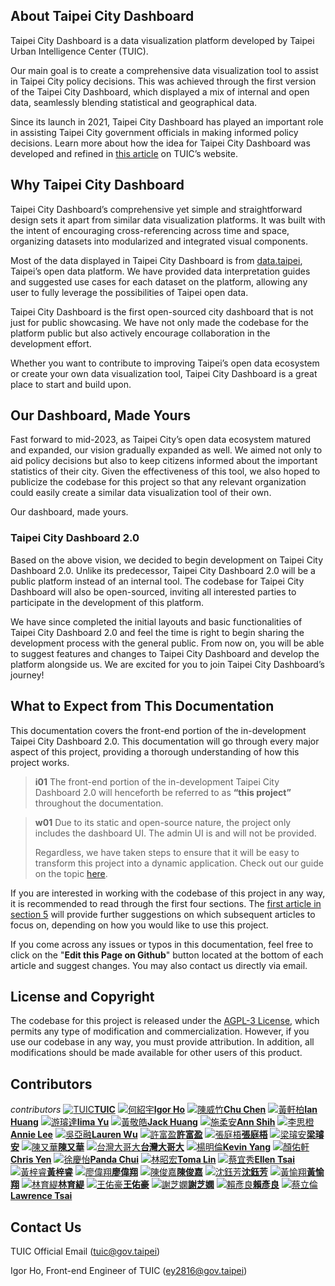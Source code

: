 ## About Taipei City Dashboard

Taipei City Dashboard is a data visualization platform developed by Taipei Urban Intelligence Center (TUIC).

Our main goal is to create a comprehensive data visualization tool to assist in Taipei City policy decisions. This was achieved through the first version of the Taipei City Dashboard, which displayed a mix of internal and open data, seamlessly blending statistical and geographical data.

Since its launch in 2021, Taipei City Dashboard has played an important role in assisting Taipei City government officials in making informed policy decisions. Learn more about how the idea for Taipei City Dashboard was developed and refined in [this article](https://tuic.gov.taipei/en/works/dashboard) on TUIC’s website.

## Why Taipei City Dashboard

Taipei City Dashboard’s comprehensive yet simple and straightforward design sets it apart from similar data visualization platforms. It was built with the intent of encouraging cross-referencing across time and space, organizing datasets into modularized and integrated visual components.

Most of the data displayed in Taipei City Dashboard is from [data.taipei](https://data.taipei/), Taipei’s open data platform. We have provided data interpretation guides and suggested use cases for each dataset on the platform, allowing any user to fully leverage the possibilities of Taipei open data.

Taipei City Dashboard is the first open-sourced city dashboard that is not just for public showcasing. We have not only made the codebase for the platform public but also actively encourage collaboration in the development effort.

Whether you want to contribute to improving Taipei’s open data ecosystem or create your own data visualization tool, Taipei City Dashboard is a great place to start and build upon.

## Our Dashboard, Made Yours

Fast forward to mid-2023, as Taipei City’s open data ecosystem matured and expanded, our vision gradually expanded as well. We aimed not only to aid policy decisions but also to keep citizens informed about the important statistics of their city. Given the effectiveness of this tool, we also hoped to publicize the codebase for this project so that any relevant organization could easily create a similar data visualization tool of their own.

Our dashboard, made yours.

### Taipei City Dashboard 2.0

Based on the above vision, we decided to begin development on Taipei City Dashboard 2.0. Unlike its predecessor, Taipei City Dashboard 2.0 will be a public platform instead of an internal tool. The codebase for Taipei City Dashboard will also be open-sourced, inviting all interested parties to participate in the development of this platform.

We have since completed the initial layouts and basic functionalities of Taipei City Dashboard 2.0 and feel the time is right to begin sharing the development process with the general public. From now on, you will be able to suggest features and changes to Taipei City Dashboard and develop the platform alongside us. We are excited for you to join Taipei City Dashboard’s journey!

## What to Expect from This Documentation

This documentation covers the front-end portion of the in-development Taipei City Dashboard 2.0. This documentation will go through every major aspect of this project, providing a thorough understanding of how this project works.

> **i01**
> The front-end portion of the in-development Taipei City Dashboard 2.0 will henceforth be referred to as **“this project”** throughout the documentation.

> **w01**
> Due to its static and open-source nature, the project only includes the dashboard UI. The admin UI is and will not be provided.
>
> Regardless, we have taken steps to ensure that it will be easy to transform this project into a dynamic application. Check out our guide on the topic [here](/front-end/create-a-dynamic-application).

If you are interested in working with the codebase of this project in any way, it is recommended to read through the first four sections. The [first article in section 5](/front-end/customization-overview) will provide further suggestions on which subsequent articles to focus on, depending on how you would like to use this project.

If you come across any issues or typos in this documentation, feel free to click on the "**Edit this Page on Github**" button located at the bottom of each article and suggest changes. You may also contact us directly via email.

## License and Copyright

The codebase for this project is released under the [AGPL-3 License](https://github.com/tpe-doit/Taipei-City-Dashboard-FE/blob/main/LICENSE), which permits any type of modification and commercialization. However, if you use our codebase in any way, you must provide attribution. In addition, all modifications should be made available for other users of this product.

## Contributors

_contributors_
[![TUIC](/images/contributors/tuic.png)**TUIC**](https://tuic.gov.taipei)
[![何紹宇](/images/contributors/何紹宇.png)**Igor Ho**](https://github.com/igorho2000)
[![陳威竹](/images/contributors/陳威竹.png)**Chu Chen**](https://github.com/Chu-c-git)
[![黃軒柏](/images/contributors/黃軒柏.png)**Ian Huang**](https://github.com/godspeedhuang)
[![游璿達](/images/contributors/游璿達.png)**Iima Yu**](https://github.com/iimahao)
[![黃敬皓](/images/contributors/黃敬皓.png)**Jack Huang**](https://github.com/JHH11)
[![施柔安](/images/contributors/施柔安.png)**Ann Shih**](https://github.com/ann125697)
[![李思橙](/images/contributors/李思橙.png)**Annie Lee**](https://github.com/annieleeeee)
[![吳亞融](/images/contributors/吳亞融.png)**Lauren Wu**](https://github.com/Lauren8799)
[![許富盈](/images/contributors/許富盈.png)**許富盈**](https://github.com/fuyingxx0)
[![張庭梧](/images/contributors/張庭梧.png)**張庭梧**](https://github.com/tingwoo)
[![梁璿安](/images/contributors/梁璿安.png)**梁璿安**](https://github.com/NTUBOY)
[![陳又華](/images/contributors/陳又華.png)**陳又華**](https://github.com/chenjoachim)
[![台灣大哥大](/images/contributors/台灣大哥大.png)**台灣大哥大**](https://www.taiwanmobile.com/)
[![楊明倫](/images/contributors/楊明倫.png)**Kevin Yang**](https://github.com/KevinYang2229)
[![顏佑軒](/images/contributors/顏佑軒.png)**Chris Yen**](https://github.com/chrisyen8341)
[![徐慶怡](/images/contributors/徐慶怡.png)**Panda Chui**](https://github.com/pandaachuitwm)
[![林昭宏](/images/contributors/林昭宏.png)**Toma Lin**](https://github.com/Toma-L)
[![蔡宜秀](/images/contributors/蔡宜秀.png)**Ellen Tsai**](https://github.com/EllenTsaitw)
[![黃梓睿](/images/contributors/黃梓睿.png)**黃梓睿**](https://github.com/11044123)
[![廖偉翔](/images/contributors/廖偉翔.png)**廖偉翔**](https://github.com/XinRed)
[![陳俊嘉](/images/contributors/陳俊嘉.png)**陳俊嘉**](https://github.com/11044123/Taipei-City-Dashboard-FE)
[![沈鈺芳](/images/contributors/沈鈺芳.png)**沈鈺芳**](https://github.com/11044123/Taipei-City-Dashboard-FE)
[![黃愉翔](/images/contributors/黃愉翔.png)**黃愉翔**](https://github.com/huangyyuuu)
[![林育緹](/images/contributors/林育緹.png)**林育緹**](https://github.com/oohyuti)
[![王佑豪](/images/contributors/王佑豪.png)**王佑豪**](https://github.com/vnaticzhock)
[![謝芝嫻](/images/contributors/謝芝嫻.png)**謝芝嫻**](https://github.com/pigbearhsien)
[![賴彥良](/images/contributors/賴彥良.png)**賴彥良**](https://github.com/yenlianglai)
[![蔡立倫](/images/contributors/蔡立倫.png)**Lawrence Tsai**](https://github.com/tsailawrence)

## Contact Us

TUIC Official Email (tuic@gov.taipei)

Igor Ho, Front-end Engineer of TUIC (ey2816@gov.taipei)
